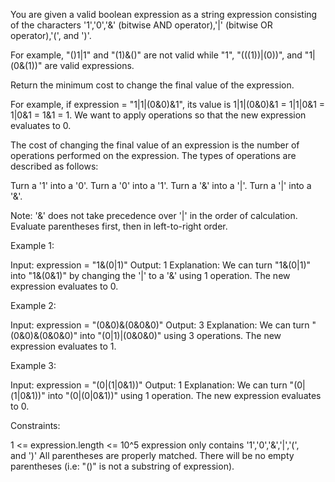 You are given a valid boolean expression as a string expression consisting of
the characters '1','0','&' (bitwise AND operator),'|' (bitwise OR
operator),'(', and ')'.


For example, "()1|1" and "(1)&()" are not valid while "1", "(((1))|(0))", and
"1|(0&(1))" are valid expressions.


Return the minimum cost to change the final value of the expression.


For example, if expression = "1|1|(0&0)&1", its value is 1|1|(0&0)&1 =
1|1|0&1 = 1|0&1 = 1&1 = 1. We want to apply operations so that the new
expression evaluates to 0.


The cost of changing the final value of an expression is the number of
operations performed on the expression. The types of operations are described
as follows:


Turn a '1' into a '0'.
Turn a '0' into a '1'.
Turn a '&' into a '|'.
Turn a '|' into a '&'.


Note: '&' does not take precedence over '|' in the order of calculation.
Evaluate parentheses first, then in left-to-right order.


Example 1:


Input: expression = "1&(0|1)"
Output: 1
Explanation: We can turn "1&(0|1)" into "1&(0&1)" by changing the '|' to a
'&' using 1 operation.
The new expression evaluates to 0. 


Example 2:


Input: expression = "(0&0)&(0&0&0)"
Output: 3
Explanation: We can turn "(0&0)&(0&0&0)" into "(0|1)|(0&0&0)" using 3
operations.
The new expression evaluates to 1.


Example 3:


Input: expression = "(0|(1|0&1))"
Output: 1
Explanation: We can turn "(0|(1|0&1))" into "(0|(0|0&1))" using 1 operation.
The new expression evaluates to 0.


Constraints:


1 <= expression.length <= 10^5
expression only contains '1','0','&','|','(', and ')'
All parentheses are properly matched.
There will be no empty parentheses (i.e: "()" is not a substring of
expression).




